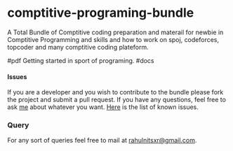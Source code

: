 # comptitive-programing-bundle
A Total Bundle of Comptitive coding preparation and materail for newbie in Comptitive Programming and skills and how to work on spoj, codeforces, topcoder and many comptitive coding plateform.

#pdf
Getting started in sport of programing.
#docs

#### Issues
If you are a developer and you wish to contribute to the bundle please fork the project and submit a pull request.
If you have any questions, feel free to ask [me](mailto:rahulnitsxr@gmail.com) about whatever you want.
[Here](https://github.com/rahulworld/comptitive-programing-bundle/issues) is the list of known issues.

### Query
For any sort of queries feel free to mail at rahulnitsxr@gmail.com.
